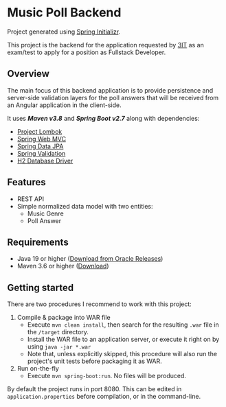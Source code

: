 # Music Poll Backend

Project generated using [Spring Initializr](https://start.spring.io/).

This project is the backend for the application requested by [3IT](https://www.3it.cl/) as an exam/test to apply for a position as Fullstack Developer.

## Overview

The main focus of this backend application is to provide persistence and server-side validation layers for the poll answers that will be received from an Angular application in the client-side.

It uses ***Maven v3.8*** and ***Spring Boot v2.7*** along with dependencies:

- [Project Lombok](https://projectlombok.org/)
- [Spring Web MVC](https://docs.spring.io/spring-framework/docs/current/reference/html/web.html)
- [Spring Data JPA](https://spring.io/projects/spring-data-jpa)
- [Spring Validation](https://docs.spring.io/spring-framework/docs/current/reference/html/core.html#validation)
- [H2 Database Driver](https://h2database.com/html/main.html)

## Features

- REST API
- Simple normalized data model with two entities:
  - Music Genre
  - Poll Answer

## Requirements

- Java 19 or higher ([Download from Oracle Releases](https://jdk.java.net/19/))
- Maven 3.6 or higher ([Download](https://maven.apache.org/download.cgi))

## Getting started

There are two procedures I recommend to work with this project:

1. Compile & package into WAR file
   - Execute `mvn clean install`, then search for the resulting `.war` file in the `/target` directory.
   - Install the WAR file to an application server, or execute it right on by using `java -jar *.war`
   - Note that, unless explicitly skipped, this procedure will also run the project's unit tests before packaging it as WAR.
2. Run on-the-fly
   - Execute `mvn spring-boot:run`. No files will be produced.

By default the project runs in port 8080. This can be edited in `application.properties` before compilation, or in the command-line.
